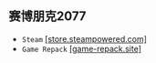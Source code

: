 ## 赛博朋克2077
* `Steam` [[store.steampowered.com]](https://store.steampowered.com/app/1091500/_2077/)
* `Game Repack` [[game-repack.site]](https://game-repack.site/2024/09/12/cyberpunk-2077-ultimate-edition-v2-13-all-dlcs-redmod-multi19-from-90-gb-portable/)